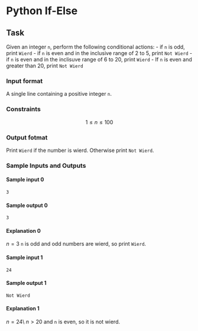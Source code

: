# Python If-Else

## Task
Given an integer `n`, perform the following conditional actions:
    - if `n` is odd, print `Wierd`
    - if `n` is even and in the inclusive range of 2 to 5, print `Not Wierd`
    - if `n` is even and in the inclisuve range of 6 to 20, print `Wierd`
    - If `n` is even and greater than 20, print `Not Wierd`

### Input format
A single line containing a positive integer `n`.

### Constraints
$$1\leq n \leq 100$$

### Output fotmat
Print `Wierd` if the number is wierd. Otherwise print `Not Wierd`.

### Sample Inputs and Outputs
#### Sample input 0

```
3
```
#### Sample output 0

```
3
```
#### Explanation 0
$n=3$
`n` is odd and odd numbers are wierd, so print `Wierd`.

#### Sample input 1

```
24
```
#### Sample output 1

```
Not Wierd
```
#### Explanation 1

$n=24$\\
$n>20$ and `n` is even, so it is not wierd.

